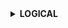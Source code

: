 
<details>
<summary> <b>LOGICAL</b> </summary>

### Code has been written for 19 of 19 functions

<img src='https://geps.dev/progress/90?dangerColor=800000&warningColor=ff9900&successColor=006600' width=35%>

### Tests have been written for 19 of 19 functions

<img src='https://geps.dev/progress/50?dangerColor=800000&warningColor=ff9900&successColor=006600' width=35%>

### 19 of 19 functions have been tested

<img src='https://geps.dev/progress/16?dangerColor=800000&warningColor=ff9900&successColor=006600' width=35%>

### 0 of 19 successfully

<img src='https://geps.dev/progress/0?dangerColor=800000&warningColor=ff9900&successColor=006600' width=35%>

</details>
